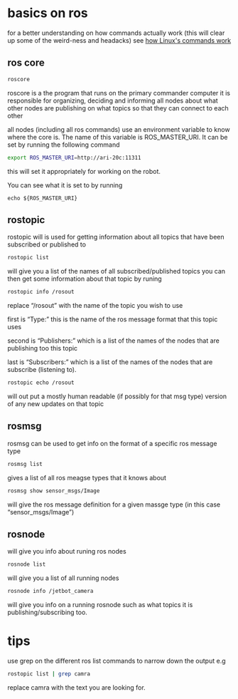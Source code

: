 ﻿# basics on ros

for a better understanding on how commands actually work (this will clear up some of the weird-ness and headacks) see [how Linux's commands work](./linux_underview.md)

## ros core
```bash
roscore
```
roscore is a the program that runs on the primary commander computer it is responsible for organizing, deciding and informing all nodes about what other nodes are publishing on what topics so that they can connect to each other

all nodes (including all ros commands) use an environment variable to know where the core is. The name of this variable is ROS_MASTER_URI. It can be set by running the following command

```bash
export ROS_MASTER_URI=http://ari-20c:11311
```

this will set it appropriately for working on the robot.

You can see what it is set to by running
```
echo ${ROS_MASTER_URI}
```

## rostopic 

rostopic will is used for getting information about all topics that have been subscribed or published to

```bash 
rostopic list
```
will give you a list of the names of all subscribed/published topics 
you can then get some information about that topic by runing
```bash
rostopic info /rosout
```
replace “/rosout” with the name of the topic you wish to use

first is “Type:” this is the name of the ros message format that this topic uses

second is “Publishers:” which is a list of the names of the nodes that are publishing too this topic

last is “Subscribers:” which is a list of the names of the nodes that are subscribe (listening to).

```bash
rostopic echo /rosout
```
will out put a mostly human readable (if possibly for that msg type) version of any new updates on that topic

## rosmsg
rosmsg can be used to get info on the format of a specific ros message type


```bash
rosmsg list
```
gives a list of all ros meagse types that it knows about

```bash
rosmsg show sensor_msgs/Image
```
will give the ros message definition for a given massge type (in this case “sensor_msgs/Image”)

## rosnode
will give you info about runing ros nodes 
```bash 
rosnode list
```
will give you a list of all running nodes 

```bash 
rosnode info /jetbot_camera
```
will give you info on a running rosnode such as what topics it is publishing/subscribing too.

# tips 

use grep on the different ros list commands to narrow down the output e.g
```bash
rostopic list | grep camra
```
replace camra with the text you are looking for.

